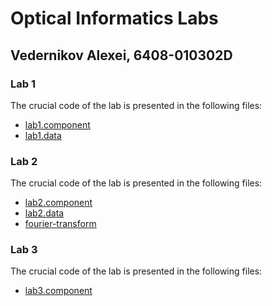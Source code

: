 # Optical Informatics Labs

## Vedernikov Alexei, 6408-010302D

### Lab 1

The crucial code of the lab is presented in the following files:
* [lab1.component](src/app/lab1/lab1.component.ts)
* [lab1.data](src/app/lab1/lab1.data.ts)

### Lab 2

The crucial code of the lab is presented in the following files:
* [lab2.component](src/app/lab2/lab2.component.ts)
* [lab2.data](src/app/lab2/lab2.data.ts)
* [fourier-transform](src/app/fourier-transform.ts)

### Lab 3

The crucial code of the lab is presented in the following files:
* [lab3.component](src/app/lab3/lab3.component.ts)
